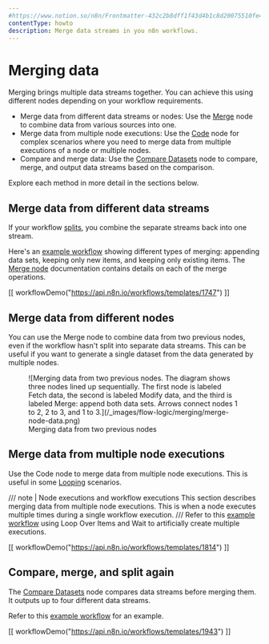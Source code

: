 ```yaml
---
#https://www.notion.so/n8n/Frontmatter-432c2b8dff1f43d4b1c8d20075510fe4
contentType: howto
description: Merge data streams in you n8n workflows.
---
```


# Merging data

Merging brings multiple data streams together. You can achieve this using different nodes depending on your workflow requirements.

- Merge data from different data streams or nodes: Use the [Merge](/integrations/builtin/core-nodes/n8n-nodes-base.merge.md) node to combine data from various sources into one.
- Merge data from multiple node executions: Use the [Code](/integrations/builtin/core-nodes/n8n-nodes-base.code/index.md) node for complex scenarios where you need to merge data from multiple executions of a node or multiple nodes. 
- Compare and merge data: Use the [Compare Datasets](/integrations/builtin/core-nodes/n8n-nodes-base.comparedatasets.md) node to compare, merge, and output data streams based on the comparison.

Explore each method in more detail in the sections below.

## Merge data from different data streams

If your workflow [splits](/flow-logic/splitting.md), you combine the separate streams back into one stream.

Here's an [example workflow](https://n8n.io/workflows/1747-joining-different-datasets/) showing different types of merging: appending data sets, keeping only new items, and keeping only existing items. The [Merge node](/integrations/builtin/core-nodes/n8n-nodes-base.merge.md) documentation contains details on each of the merge operations.

[[ workflowDemo("https://api.n8n.io/workflows/templates/1747") ]]

## Merge data from different nodes

You can use the Merge node to combine data from two previous nodes, even if the workflow hasn't split into separate data streams. This can be useful if you want to generate a single dataset from the data generated by multiple nodes.

<figure markdown="span">
![Merging data from two previous nodes. The diagram shows three nodes lined up sequentially. The first node is labeled Fetch data, the second is labeled Modify data, and the third is labeled Merge: append both data sets. Arrows connect nodes 1 to 2, 2 to 3, and 1 to 3.](/_images/flow-logic/merging/merge-node-data.png)
<figcaption>Merging data from two previous nodes</figcaption>
</figure>

## Merge data from multiple node executions

Use the Code node to merge data from multiple node executions. This is useful in some [Looping](/flow-logic/looping.md) scenarios.

/// note | Node executions and workflow executions
This section describes merging data from multiple node executions. This is when a node executes multiple times during a single workflow execution. 
///
Refer to this [example workflow](https://n8n.io/workflows/1814-merge-multiple-runs-into-one/) using Loop Over Items and Wait to artificially create multiple executions.

[[ workflowDemo("https://api.n8n.io/workflows/templates/1814") ]]

## Compare, merge, and split again

The [Compare Datasets](/integrations/builtin/core-nodes/n8n-nodes-base.comparedatasets.md) node compares data streams before merging them. It outputs up to four different data streams.

Refer to this [example workflow](https://n8n.io/workflows/1943-comparing-data-with-the-compare-datasets-node/) for an example.

[[ workflowDemo("https://api.n8n.io/workflows/templates/1943") ]]
